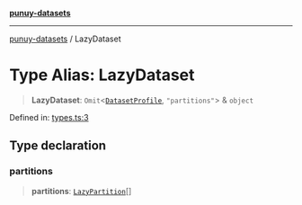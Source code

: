 [**punuy-datasets**](../README.md)

***

[punuy-datasets](../README.md) / LazyDataset

# Type Alias: LazyDataset

> **LazyDataset**: `Omit`\<[`DatasetProfile`](../interfaces/DatasetProfile.md), `"partitions"`\> & `object`

Defined in: [types.ts:3](https://github.com/andrefs/punuy-datasets/blob/6589ba953c3d91e3b83f8180904c2e22e4e51a69/src/lib/types.ts#L3)

## Type declaration

### partitions

> **partitions**: [`LazyPartition`](LazyPartition.md)[]
